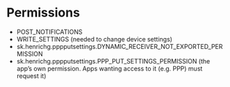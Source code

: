 Permissions
===========

- POST_NOTIFICATIONS
- WRITE_SETTINGS (needed to change device settings)
- sk.henrichg.pppputsettings.DYNAMIC_RECEIVER_NOT_EXPORTED_PERMISSION
- sk.henrichg.pppputsettings.PPP_PUT_SETTINGS_PERMISSION (the app’s own permission. Apps wanting access to it (e.g. PPP) must request it)
